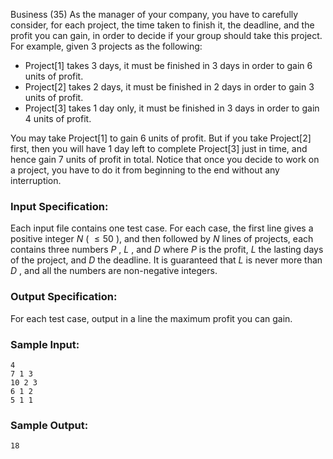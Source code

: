 Business (35)
As the manager of your company, you have to carefully consider, for each
project, the time taken to finish it, the deadline, and the profit you can
gain, in order to decide if your group should take this project. For example,
given 3 projects as the following:

  * Project[1] takes 3 days, it must be finished in 3 days in order to gain 6 units of profit.
  * Project[2] takes 2 days, it must be finished in 2 days in order to gain 3 units of profit.
  * Project[3] takes 1 day only, it must be finished in 3 days in order to gain 4 units of profit.

You may take Project[1] to gain 6 units of profit. But if you take Project[2]
first, then you will have 1 day left to complete Project[3] just in time, and
hence gain 7 units of profit in total. Notice that once you decide to work on
a project, you have to do it from beginning to the end without any
interruption.

### Input Specification:

Each input file contains one test case. For each case, the first line gives a
positive integer $N$ ( $\le 50$ ), and then followed by $N$ lines of projects,
each contains three numbers $P$ , $L$ , and $D$ where $P$ is the profit, $L$
the lasting days of the project, and $D$ the deadline. It is guaranteed that
$L$ is never more than $D$ , and all the numbers are non-negative integers.

### Output Specification:

For each test case, output in a line the maximum profit you can gain.

### Sample Input:

    
    
    4
    7 1 3
    10 2 3
    6 1 2
    5 1 1
    

### Sample Output:

    
    
    18
    

